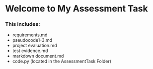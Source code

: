 # Welcome to My Assessment Task
### This includes:
- requirements.md
- pseudocode1-3.md
- project evaluation.md
- test evidence.md
- markdown document.md
- code.py (located in the AssessmentTask Folder)
